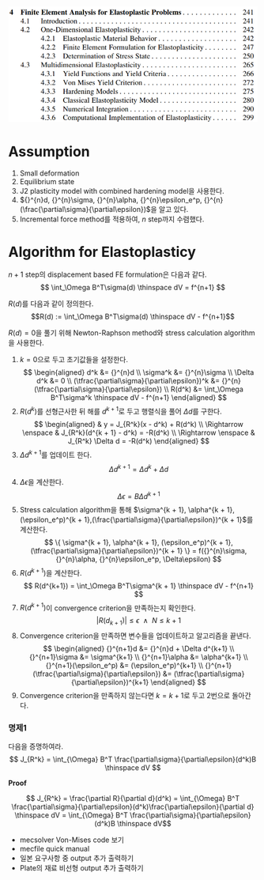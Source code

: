 <p align = "center">
<img src = "./image/2022.09.16_5.png">
</p>

# Assumption
1. Small deformation
2. Equilibrium state 
3. J2 plasticity model with combined hardening model을 사용한다.
4. ${}^{n}d, {}^{n}\sigma, {}^{n}\alpha, {}^{n}\epsilon_e^p, {}^{n}(\frac{\partial\sigma}{\partial\epsilon})$을 알고 있다.
5. Incremental force method를 적용하여, $n$ step까지 수렴했다.

# Algorithm for Elastoplasticy
$n+1$ step의 displacement based FE formulation은 다음과 같다.
$$ \int_\Omega B^T\sigma(d) \thinspace dV = f^{n+1} $$

$R(d)$를 다음과 같이 정의한다.
$$R(d) := \int_\Omega B^T\sigma(d) \thinspace dV - f^{n+1}$$

$R(d) = 0$을 풀기 위해 Newton-Raphson method와 stress calculation algorithm을 사용한다.
1. $k=0$으로 두고 초기값들을 설정한다.
   $$ \begin{aligned} d^k &= {}^{n}d \\ \sigma^k &= {}^{n}\sigma \\ \Delta d^k &= 0 \\ (\tfrac{\partial\sigma}{\partial\epsilon})^k &= {}^{n}(\tfrac{\partial\sigma}{\partial\epsilon}) \\ R(d^k) &= \int_\Omega B^T\sigma^k \thinspace dV - f^{n+1} \end{aligned} $$
2. $R(d^k)$를 선형근사한 뒤 해를 $d^{k + 1}$로 두고 행렬식을 풀어 $\Delta d$를 구한다.   
   $$ \begin{aligned} & y = J_{R^k}(x - d^k) + R(d^k) \\ \Rightarrow \enspace & J_{R^k}(d^{k + 1} - d^k) = -R(d^k) \\ \Rightarrow \enspace & J_{R^k} \Delta d = -R(d^k) \end{aligned}  $$
3. $\Delta d^{k+1}$를 업데이트 한다.
   $$ \Delta d^{k+1} = \Delta d^k + \Delta d  $$
4. $\Delta \epsilon$을 계산한다.
   $$ \Delta \epsilon = B \Delta d^{k+1} $$
5. Stress calculation algorithm을 통해 $\sigma^{k + 1}, \alpha^{k + 1}, (\epsilon_e^p)^{k + 1},(\frac{\partial\sigma}{\partial\epsilon})^{k + 1}$를 계산한다.
   $$ \{ \sigma^{k + 1}, \alpha^{k + 1}, (\epsilon_e^p)^{k + 1}, (\tfrac{\partial\sigma}{\partial\epsilon})^{k + 1} \} = f({}^{n}\sigma, {}^{n}\alpha, {}^{n}\epsilon_e^p, \Delta\epsilon) $$
6. $R(d^{k + 1})$을 계산한다.
   $$ R(d^{k+1}) = \int_\Omega B^T\sigma^{k + 1} \thinspace dV - f^{n+1} $$
7. $R(d^{k + 1})$이 convergence criterion을 만족하는지 확인한다.
   $$ |R(d_{k+1})| \le \epsilon \enspace \land \enspace N \le k+1    $$
8. Convergence criterion을 만족하면 변수들을 업데이트하고 알고리즘을 끝낸다.
   $$ \begin{aligned} {}^{n+1}d &= {}^{n}d + \Delta d^{k+1} \\ {}^{n+1}\sigma &= \sigma^{k+1} \\ {}^{n+1}\alpha &= \alpha^{k+1} \\ {}^{n+1}(\epsilon_e^p) &= (\epsilon_e^p)^{k+1} \\ {}^{n+1}(\tfrac{\partial\sigma}{\partial\epsilon}) &= (\tfrac{\partial\sigma}{\partial\epsilon})^{k+1} \end{aligned}  $$
9. Convergence criterion을 만족하지 않는다면 $k = k + 1$로 두고 2번으로 돌아간다.

### 명제1
다음을 증명하여라.
$$ J_{R^k} = \int_{\Omega} B^T \frac{\partial\sigma}{\partial\epsilon}(d^k)B \thinspace dV $$

**Proof**

$$ J_{R^k} = \frac{\partial R}{\partial d}(d^k) = \int_{\Omega} B^T \frac{\partial\sigma}{\partial\epsilon}(d^k)\frac{\partial\epsilon}{\partial d} \thinspace dV = \int_{\Omega} B^T \frac{\partial\sigma}{\partial\epsilon}(d^k)B \thinspace dV$$

* mecsolver Von-Mises code 보기
* mecfile quick manual
* 일본 요구사항 중 output 추가 출력하기
* Plate의 재료 비선형 output 추가 출력하기